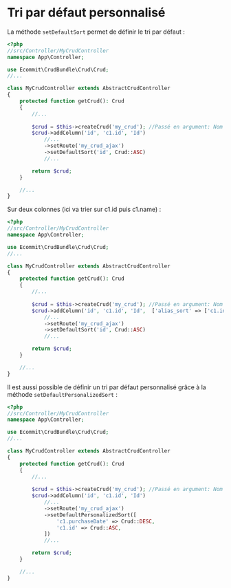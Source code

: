 # Tri par défaut personnalisé

La méthode `setDefaultSort` permet  de définir le tri par défaut :

```php
<?php
//src/Controller/MyCrudController
namespace App\Controller;

use Ecommit\CrudBundle\Crud\Crud;
//...

class MyCrudController extends AbstractCrudController
{
    protected function getCrud(): Crud
    {
        //...
        
        $crud = $this->createCrud('my_crud'); //Passé en argument: Nom du CRUD
        $crud->addColumn('id', 'c1.id', 'Id')
            //...
            ->setRoute('my_crud_ajax')
            ->setDefaultSort('id', Crud::ASC)
            //...

        return $crud;
    }

    //...
}
```

Sur deux colonnes (ici va trier sur c1.id puis c1.name) :

```php
<?php
//src/Controller/MyCrudController
namespace App\Controller;

use Ecommit\CrudBundle\Crud\Crud;
//...

class MyCrudController extends AbstractCrudController
{
    protected function getCrud(): Crud
    {
        //...
        
        $crud = $this->createCrud('my_crud'); //Passé en argument: Nom du CRUD
        $crud->addColumn('id', 'c1.id', 'Id',  ['alias_sort' => ['c1.id', 'c1.name']])
            //...
            ->setRoute('my_crud_ajax')
            ->setDefaultSort('id', Crud::ASC)
            //...

        return $crud;
    }

    //...
}
```

Il est aussi possible de définir un tri par défaut personnalisé grâce à la méthode `setDefaultPersonalizedSort` :

```php
<?php
//src/Controller/MyCrudController
namespace App\Controller;

use Ecommit\CrudBundle\Crud\Crud;
//...

class MyCrudController extends AbstractCrudController
{
    protected function getCrud(): Crud
    {
        //...
        
        $crud = $this->createCrud('my_crud'); //Passé en argument: Nom du CRUD
        $crud->addColumn('id', 'c1.id', 'Id')
            //...
            ->setRoute('my_crud_ajax')
            ->setDefaultPersonalizedSort([
                'c1.purchaseDate' => Crud::DESC,
                'c1.id' => Crud::ASC,
            ])
            //...

        return $crud;
    }

    //...
}
```

